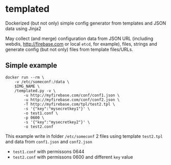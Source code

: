 # templated

Dockerized (but not only) simple config generator from templates and JSON data using Jinja2

May collect (and merge) configuration data from JSON URL (including webdis, http://firebase.com or local `etcd`, for example), files, strings and generate config (but not only) files from template files/URLs.

## Simple example
```
docker run --rm \
    -v /etc/someconf:/data \
    $IMG_NAME \
    /templated.py -v \
        -u http://myfirebase.com/conf/conf1.json \
        -u http://myfirebase.com/conf/conf2.json \
        -T http://myfirebase.com/tpl/test2.tpl \
        -s '{"key":"mysecretkey1"}' \
        -o test1.conf \
        -p 0600 \
        -s '{"key":"mysecretkey2"}' \
        -o test2.conf
```
This example write in folder `/etc/someconf` 2 files using template `test2.tpl` and data from `conf1.json` and `conf2.json`

* `test1.conf` with permissons 0644
* `test2.conf` with permissons 0600 and different `key` value

